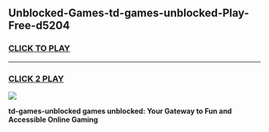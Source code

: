 
## Unblocked-Games-td-games-unblocked-Play-Free-d5204
<h3>
<a href="https://premium76.site?title=td-games-unblocked&ref=10A">CLICK TO PLAY</a></h3>
<hr>

<h3>
<a href="https://premium76.site?title=td-games-unblocked&ref=10A">CLICK 2 PLAY</a>
  
</h3>

<a href="https://premium76.site?title=td-games-unblocked&ref=10A"><img src="https://clearcache.store/games.png"></a>


**td-games-unblocked games unblocked: Your Gateway to Fun and Accessible Online Gaming**
